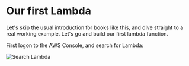 # Our first Lambda

Let's skip the usual introduction for books like this, and dive straight to a real working example. Let's go and build our first lambda function.

First logon to the AWS Console, and search for Lambda:

![Search Lambda](./images/step_01_search_lambda.png)